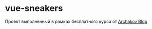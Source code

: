 # vue-sneakers
Проект выполненный в рамках бесплатного курса от [Archakov Blog](https://t.me/archakovblog/)
